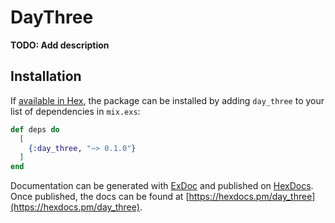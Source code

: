 # DayThree

**TODO: Add description**

## Installation

If [available in Hex](https://hex.pm/docs/publish), the package can be installed
by adding `day_three` to your list of dependencies in `mix.exs`:

```elixir
def deps do
  [
    {:day_three, "~> 0.1.0"}
  ]
end
```

Documentation can be generated with [ExDoc](https://github.com/elixir-lang/ex_doc)
and published on [HexDocs](https://hexdocs.pm). Once published, the docs can
be found at [https://hexdocs.pm/day_three](https://hexdocs.pm/day_three).

